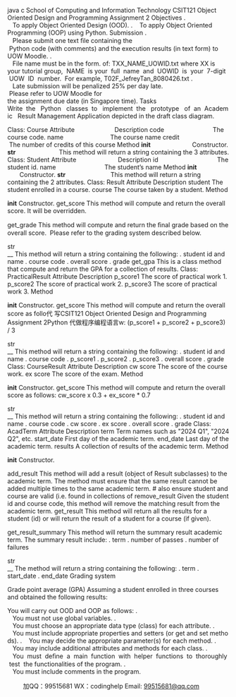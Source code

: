 java c
School of Computing and Information Technology 
CSIT121 Object Oriented Design and Programming 
Assignment 2
Objectives 
.    To apply Object Oriented Design (OOD).
.    To apply Object Oriented Programming (OOP) using Python.
Submission 
.    Please submit one text ﬁle containing the  Python code (with comments) and the execution results (in text form) to UOW Moodle.
.    File name must be in the form. of: TXX_NAME_UOWID.txt where XX is your tutorial group,  NAME  is your  full  name  and  UOWID  is  your  7-digit  UOW  ID  number.  For example, T02F_JefreyTan_8080426.txt
.    Late submission will be penalized 25% per day late.  Please refer to UOW Moodle for the assignment due date (in Singapore time).
Tasks 
Write  the   Python   classes  to   implement  the   prototype   of  an  Academic   Result Management Application depicted in the draft class diagram.

Class: Course
Attribute                       Description
code                            The course code.
name                           The course name
credit                           The number of credits of this course
Method
__init__                        Constructor.
__str__                         This method will return a string containing the 3 attributes.
Class: Student
Attribute                        Description
id                                  The student id.
name                            The student’s name
Method
__init__                         Constructor.
__str__                          This method will return a string containing the 2 attributes.
Class: Result
Attribute 
Description 
student 
The student enrolled in a course. 
course 
The course taken by a student. 
Method 

__init__ 
Constructor. 
get_score 
This method will compute and return the overall score. It will be overridden. 

get_grade This method will compute and return the ﬁnal grade based on the overall score.  Please refer to the grading system described below. 


str  
__ 
This method will return a string containing the following: 
. student id and name . course code 
. overall score . grade 
get_gpa 
This is a class method that compute and return the GPA for a collection of results. 
Class: PracticalResult
Attribute 
Description 
p_score1 
The score of practical work 1. 
p_score2 
The score of practical work 2. 
p_score3 
The score of practical work 3. 
Method 

__init__ 
Constructor. 
get_score 
This method will compute and return the overall score as follo代 写CSIT121 Object Oriented Design and Programming Assignment 2Python
代做程序编程语言w: (p_score1 + p_score2 + p_score3) / 3 




str  
__ 
This method will return a string containing the following: . student id and name 
. course code . p_score1 
. p_score2 
. p_score3 
. overall score . grade 
Class: CourseResult
Attribute 
Description 
cw   score 
The score of the course work. 
ex   score 
The score of the exam. 
Method 

__init__ 
Constructor. 
get_score 
This method will compute and return the overall score as follows: cw_score x 0.3 + ex_score * 0.7 



str  
__ 
This method will return a string containing the following: . student id and name 
. course code . cw   score 
. ex   score 
. overall score . grade 
Class: AcadTerm
Attribute 
Description 
term 
Term names such as "2024 Q1", "2024 Q2", etc. 
start_date 
First day of the academic term. 
end_date 
Last day of the academic term. 
results 
A collection of results of the academic term. 
Method 

__init__ 
Constructor. 

add_result This method will add a result (object of Result subclasses) to the academic term. The method must ensure that the same result cannot be added multiple times to the same academic term. # also ensure student and course are valid (i.e. found in collections of 
remove_result 
Given the student id and course code, this method will remove the matching result from the academic term. 
get_result 
This method will return all the results for a student (id) or will return the result of a student for a course (if given). 


get_result_summary 
This method will return the summary result academic term. The summary result include: 
. term 
. number of passes . number of failures 

str  
__ 
The method will return a string containing the following: 
. term 
. start_date . end_date 
Grading system

Grade point average (GPA)
Assuming a student enrolled in three courses and obtained the following results:

You will carry out OOD and OOP as follows:
.    You must not use global variables.
.    You must choose an appropriate data type (class) for each attribute.
.    You must include appropriate properties and setters (or get and set methods).
.    You may decide the appropriate parameter(s) for each method.
.    You may include additional attributes and methods for each class.
.    You  must  deﬁne  a  main  function  with  helper  functions  to  thoroughly  test  the functionalities of the program.
.    You must include comments in the program.

         
加QQ：99515681  WX：codinghelp  Email: 99515681@qq.com
